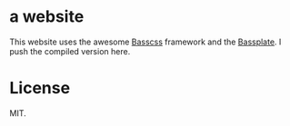 # a website
This website uses the awesome [Basscss](https://github.com/jxnblk/basscss) framework and the [Bassplate](https://github.com/jxnblk/bassplate). I push the compiled version here.

# License
MIT.
